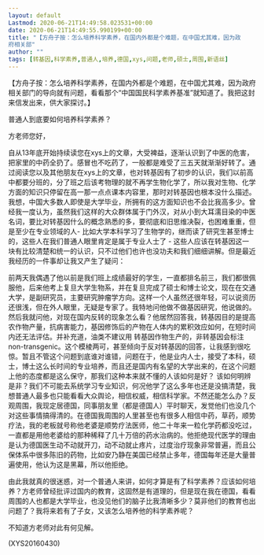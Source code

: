 ```yaml
---
layout: default
Lastmod: 2020-06-21T14:49:58.023531+00:00
date: 2020-06-21T14:49:55.990199+00:00
title: "【方舟子按：怎么培养科学素养，在国内外都是个难题，在中国尤其难，因为政
府相关部"
author: ""
tags: [转基因,科学素养,普通人,培养,德国,xys,问题,老师,硕士,周围,新语丝]
---
```


【方舟子按：怎么培养科学素养，在国内外都是个难题，在中国尤其难，因为政府相关部门的导向就有问题，看看那个“中国国民科学素养基准”就知道了。我把这封来信发出来，供大家探讨。】

普通人到底要如何培养科学素养？

方老师您好，

自从13年底开始持续读您在xys上的文章，大受裨益，逐渐认识到了中医的危害，把家里的中药全扔了。感冒也不吃药了，一般都是难受了三五天就渐渐好转了。通过阅读您以及其他朋友在xys上的文章，也对转基因有了初步的认识，我们以前高中都要分班的，分了班之后该考物理的就不再学生物化学了，所以我对生物、化学方面的知识只停留在高一那一点点课本内容里，那时对转基因也根本没什么描述。我想，中国大多数人即使是大学毕业，所拥有的这方面知识也不会比我高多少。曾经我一度认为，虽然我们这样的大众群体属于门外汉，对从小到大耳濡目染的中医名词，要比对转基因什么的概念熟悉的多，要彻底和旧思维决裂，也困难重重，但是至少在专业领域的人-  比如大学本科学习了生物学的，继而读了研究生甚至博士的，这些人在我们普通人眼里肯定是属于专业人士了  -  这些人应该在转基因这一块有比较清楚和统一的认识，只不过他们也许也没功夫和我们细细讲解。但是最近我经历的一件事却让我又产生了疑问：

前两天我偶遇了他以前是我们班上成绩最好的学生，一直都排名前三，我们都很佩服他，后来他考上复旦大学生物系，并在复旦完成了硕士和博士论文，现在在交通大学，是副研究员，主要研究肿瘤学方向。这样一个人虽然还很年轻，可以说资历还很浅，但在外人眼里，无疑是专家了。我特地问他做不做基因研究，他说做的。然后我就问他，对现在国内反转的现象怎么看？他居然回答我，转基因目的是提高农作物产量，抗病害能力，基因修饰后的产物在人体内的累积效应如何，在短时间内还无法评估。并补充道，油类不建议用 转基因作物生产的，非转基因会标注non-transgenic。这个模棱两可，甚至倾向于反对转基因的回答，让我感到很吃惊。暂且不管这个问题到底谁对谁错，问题在于，他是业内人士，接受了本科，硕士，博士这么长时间的专业培养，而且还是国内有名望的大学出来的，在这个问题上他的态度都是这么保守，那我们这种本来就不懂的人该如何是好？ 该如何明辨是非？我们不可能去系统学习专业知识，何况他学了这么多年也还是没搞清楚，我想普通人最多也只能看看大众舆论，相信权威，相信科学家。不然还能怎么办？反观周围，我现定居德国，同事朋友里（都是德国人）平时聊天，发觉他们也没几个对这些事情搞得清的。在德国我周围的人里甚至也有很多人相信中药，草药，顺势疗法，我的老板就号称他老婆是顺势疗法医师，他二十年来一粒化学药都没吃过，一直都是用他老婆给的那种稀释了几十万倍的药水治病的。他拒绝现代医学的理由是认为德国医生动不动就开刀，动不动就止疼片，过度治疗现象非常普遍，而且公保体系中很多陈旧的药物，比如安乃静在美国已经禁止多年，德国每年还是大量普遍使用，他认为这是黑幕，所以他拒绝。

由此我就真的很迷惑，对一个普通人来讲，如何才算是有了科学素养？应该如何培养？方老师曾经批评过国内的教育，这固然是有道理的，但是现在我在德国，看看周围的人也都是大学毕业，也没见他们的脑子比我清晰多少？莫非他们的教育也出问题了？我将来若有了子女，又该怎么培养他的科学素养呢？

不知道方老师对此有何见解。

(XYS20160430)

